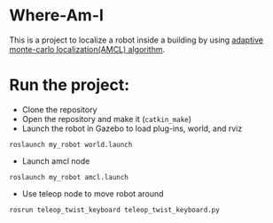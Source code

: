 # Where-Am-I
This is a project to localize a robot inside a building by using [adaptive monte-carlo localization(AMCL) algorithm](http://wiki.ros.org/amcl). 

# Run the project: 
* Clone the repository
* Open the repository and make it (`catkin_make`)
* Launch the robot in Gazebo to load plug-ins, world, and rviz
```
roslaunch my_robot world.launch
```
* Launch amcl node
```
roslaunch my_robot amcl.launch
```

* Use teleop node to move robot around
```
rosrun teleop_twist_keyboard teleop_twist_keyboard.py
```

